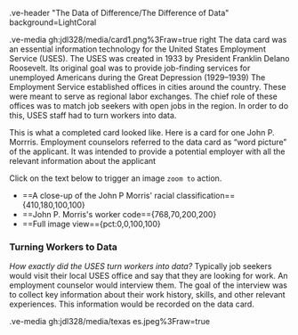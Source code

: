 .ve-header "The Data of Difference/The Difference of Data" background=LightCoral


.ve-media gh:jdl328/media/card1.png%3Fraw=true right
The data card was an essential information technology for the United States Employment Service (USES). The USES was created in 1933 by President Franklin Delano Roosevelt. Its original goal was to provide job-finding services for unemployed Americans during the Great Depression (1929–1939)
The Employment Service established offices in cities around the country. These were meant to serve as regional labor exchanges. The chief role of these offices was to match job seekers with open jobs in the region. In order to do this, USES staff had to turn workers into data.

This is what a completed card looked like. Here is a card for one John P. Morrris. Employment counselors  referred to the data card as “word picture” of the applicant. It was intended to provide a potential employer with all the relevant information about the applicant

Click on the text below to trigger an image `zoom to` action.
- ==A close-up of the John P Morris' racial classification=={410,180,100,100}
- ==John P. Morris's worker code=={768,70,200,200}
- ==Full image view=={pct:0,0,100,100}




### Turning Workers to Data  

*How exactly did the USES turn workers into data?*
Typically job seekers would visit their local USES office and say that they are looking for work. An employment counselor would interview them. The goal of the interview was to collect key information about their work history, skills, and other relevant experiences. This information would be recorded on the data card.


.ve-media gh:jdl328/media/texas es.jpeg%3Fraw=true



